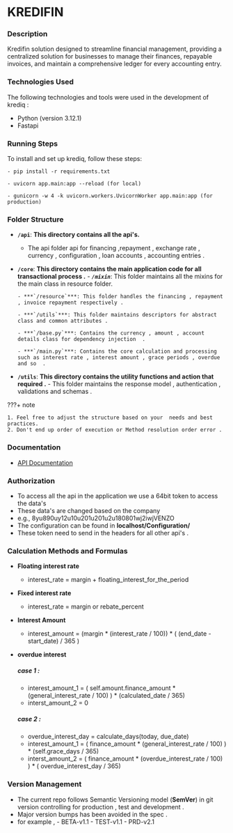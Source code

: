 # **KREDIFIN**

### Description

Kredifin solution designed to streamline financial management, providing a centralized solution for businesses to manage their finances, repayable invoices, and maintain a comprehensive ledger for every accounting entry.

### Technologies Used

The following technologies and tools were used in the development of krediq :

- Python (version 3.12.1)
- Fastapi

### Running Steps

To install and set up krediq, follow these steps:

```
- pip install -r requirements.txt

- uvicorn app.main:app --reload (for local)

- gunicorn -w 4 -k uvicorn.workers.UvicornWorker app.main:app (for production)
```

### Folder Structure

- **`/api`**: **This directory contains all the api's.**

  - The api folder api for financing ,repayment , exchange rate , currency , configuration , loan accounts , accounting entries .

- **`/core`**: **This directory contains the main application code for all transactional process .** - **_`/mixin`_**: This folder maintains all the mixins for the main class in resource folder.

      - ***`/resource`***: This folder handles the financing , repayment , invoice repayment respectively .

      - ***`/utils`***: This folder maintains descriptors for abstract class and common attributes .

      - ***`/base.py`***: Contains the currency , amount , account details class for dependency injection  .

      - ***`/main.py`***: Contains the core calculation and processing such as interest rate , interest amount , grace periods , overdue and so  .

- **`/utils`**: **This directory contains the utility functions and action that required .**
      - This folder maintains the response model , authentication , validations and schemas  .

???+ note

    1. Feel free to adjust the structure based on your  needs and best practices.
    2. Don't end up order of execution or Method resolution order error .

### Documentation

- [API Documentation](https://sea-turtle-app-r84t7.ondigitalocean.app/docs)

### Authorization

- To access all the api in the application we use a 64bit token to access the data's
- These data's are changed based on the company
- e.g., 8yu890uy12u10u201u201u2u180801wj2iwjVENZO
- The configuration can be found in **localhost/Configuration/**
- These token need to send in the headers for all other api's .

### Calculation Methods and Formulas

- **Floating interest rate** 
    - interest_rate = margin + floating_interest_for_the_period

- **Fixed interest rate** 
    - interest_rate = margin or rebate_percent

- **Interest Amount** 
    - interest_amount = (margin * (interest_rate / 100)) * (
  (end_date - start_date) / 365
  )

- **overdue interest**

    ##### case 1 :

    - interest_amount_1 = (
        self.amount.finance_amount * (general_interest_rate / 100)
        ) * (calculated_date / 365)
    - interst_amount_2 = 0

    ##### case 2 :

    - overdue_interest_day = calculate_days(today, due_date)
    - interest_amount_1 = (
        finance_amount * (general_interest_rate / 100)
        ) * (self.grace_days / 365)
    - interst_amount_2 = (
        finance_amount * (overdue_interest_rate / 100)
        ) * ( overdue_interest_day / 365)



### Version Management
- The current repo follows Semantic Versioning model (**SemVer**) in git version controlling for production , test and development .
- Major version bumps has been avoided in the spec . 
- for example ,
      - BETA-v1.1
      - TEST-v1.1
      - PRD-v2.1
